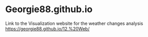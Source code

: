 # Georgie88.github.io

Link to the Visualization website for the weather changes analysis
https://georgie88.github.io/12.%20Web/
